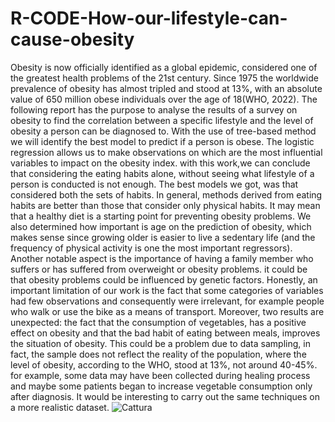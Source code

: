 # R-CODE-How-our-lifestyle-can-cause-obesity
Obesity is now officially identified as a global epidemic, considered one of the greatest health problems of the 21st century. Since 1975 the worldwide prevalence of obesity has almost tripled and stood at 13%, with an absolute value of 650 million obese individuals over the age of 18(WHO, 2022). The following report has the purpose to analyse the results of a survey on obesity to find the correlation between a specific lifestyle and the level of obesity a person can be diagnosed to. With the use of tree-based method we will identify the best model to predict if a person is obese. The logistic regression allows us to make observations on which are the most influential variables to impact on the obesity index.
with this work,we can conclude that considering the eating habits alone, without seeing what lifestyle of a person is
conducted is not enough. The best models we got, was that considered both the sets of habits.
In general, methods derived from eating habits are better than those that consider only physical habits. It may
mean that a healthy diet is a starting point for preventing obesity problems.
We also determined how important is age on the prediction of obesity, which makes sense since growing older
is easier to live a sedentary life (and the frequency of physical activity is one the most important regressors).
Another notable aspect is the importance of having a family member who suffers or has suffered from
overweight or obesity problems. it could be that obesity problems could be influenced by genetic factors.
Honestly, an important limitation of our work is the fact that some categories of variables had few observations
and consequently were irrelevant, for example people who walk or use the bike as a means of transport.
Moreover, two results are unexpected: the fact that the consumption of vegetables, has a positive effect on
obesity and that the bad habit of eating between meals, improves the situation of obesity. This could be a
problem due to data sampling, in fact, the sample does not reflect the reality of the population, where the level
of obesity, according to the WHO, stood at 13%, not around 40-45%. for example, some data may have been
collected during healing process and maybe some patients began to increase vegetable consumption only after
diagnosis.
It would be interesting to carry out the same techniques on a more realistic dataset.
![Cattura](https://user-images.githubusercontent.com/98172442/229101169-e49de976-886e-46ba-872e-2e9dcc049440.PNG)
